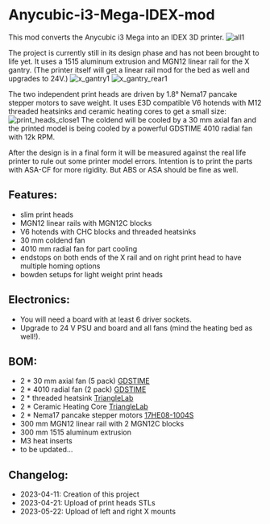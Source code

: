 # Anycubic-i3-Mega-IDEX-mod
This mod converts the Anycubic i3 Mega into an IDEX 3D printer.
![all1](https://user-images.githubusercontent.com/84620081/231165230-d3afbbfe-5f22-417b-bd14-b3eb3cc21254.JPG)

The project is currently still in its design phase and has not been brought to life yet.
It uses a 1515 aluminum extrusion and MGN12 linear rail for the X gantry.
(The printer itself will get a linear rail mod for the bed as well and upgrades to 24V.)
![x_gantry1](https://user-images.githubusercontent.com/84620081/231167820-eca77ade-9970-43e1-a085-4397b2fd5f43.JPG)
![x_gantry_rear1](https://user-images.githubusercontent.com/84620081/231167839-94bfd6d9-bd2c-4763-83f4-73f2a0bf0cd2.JPG)

The two independent print heads are driven by 1.8° Nema17 pancake stepper motors to save weight.
It uses E3D compatible V6 hotends with M12 threaded heatsinks and ceramic heating cores to get a small size:
![print_heads_close1](https://user-images.githubusercontent.com/84620081/231166961-236a1625-e9de-4f42-af86-ebdb551d7c6d.JPG)
The coldend will be cooled by a 30 mm axial fan and the printed model is being cooled by a powerful GDSTIME 4010 radial fan with 12k RPM.

After the design is in a final form it will be measured against the real life printer to rule out some printer model errors.
Intention is to print the parts with ASA-CF for more rigidity. But ABS or ASA should be fine as well.

## Features:
- slim print heads
- MGN12 linear rails with MGN12C blocks
- V6 hotends with CHC blocks and threaded heatsinks
- 30 mm coldend fan
- 4010 mm radial fan for part cooling
- endstops on both ends of the X rail and on right print head to have multiple homing options
- bowden setups for light weight print heads

## Electronics:
- You will need a board with at least 6 driver sockets.
- Upgrade to 24 V PSU and board and all fans (mind the heating bed as well!).

## BOM:
- 2 * 30 mm axial fan (5 pack) [GDSTIME](https://aliexpress.com/item/1910412689.html)
- 2 * 4010 radial fan (2 pack) [GDSTIME](https://aliexpress.com/item/1005005094281105.html)
- 2 * threaded heatsink [TriangleLab](https://aliexpress.com/item/32888313090.html)
- 2 * Ceramic Heating Core [TriangleLab](https://aliexpress.com/item/32697889176.html)
- 2 * Nema17 pancake stepper motors [17HE08-1004S](https://www.omc-stepperonline.com/de/e-serie-nema-17-bipolar-1-8deg-17ncm-24-07oz-in-1a-42x42x23mm-4-draehte-17he08-1004s)
- 300 mm MGN12 linear rail with 2 MGN12C blocks
- 300 mm 1515 aluminum extrusion
- M3 heat inserts 
- to be updated...

## Changelog:
- 2023-04-11: Creation of this project
- 2023-04-21: Upload of print heads STLs
- 2023-05-22: Upload of left and right X mounts
